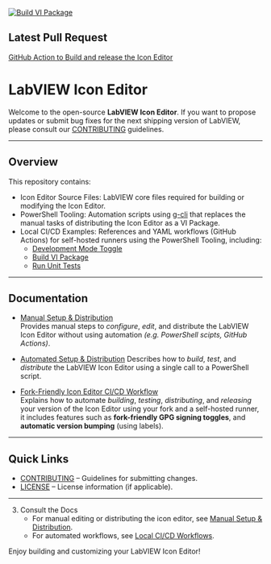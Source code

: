 [![Build VI Package](https://github.com/ni/labview-icon-editor/actions/workflows/build-vi-package.yml/badge.svg)](https://github.com/ni/labview-icon-editor/actions/workflows/build-vi-package.yml)

## Latest Pull Request 
[GitHub Action to Build and release the Icon Editor](https://github.com/ni/labview-icon-editor/pull/158)

# LabVIEW Icon Editor

Welcome to the open-source **LabVIEW Icon Editor**. If you want to propose updates or submit bug fixes for the next shipping version of LabVIEW, please consult our [CONTRIBUTING](CONTRIBUTING.md) guidelines.

---

## Overview

This repository contains:
- Icon Editor Source Files: LabVIEW core files required for building or modifying the Icon Editor.
- PowerShell Tooling: Automation scripts using [g-cli](https://github.com/G-CLI/G-CLI) that replaces the manual tasks of distributing the Icon Editor as a VI Package. 
- Local CI/CD Examples: References and YAML workflows (GitHub Actions) for self-hosted runners using the PowerShell Tooling, including:
  - [Development Mode Toggle](docs/actions/development-mode-toggle.md)
  - [Build VI Package](https://github.com/ni/labview-icon-editor/actions/workflows/build-vi-package.yml)
  - [Run Unit Tests](https://github.com/ni/labview-icon-editor/actions/workflows/run-unit-tests.yml)

---

## Documentation

- [Manual Setup & Distribution](./docs/manual-setup.md)  
  Provides manual steps to *configure*, *edit*, and distribute the LabVIEW Icon Editor without using automation *(e.g. PowerShell scipts, GitHub Actions)*.

- [Automated Setup & Distribution](./docs/automated-setup.md)
  Describes how to *build*, *test*, and *distribute* the LabVIEW Icon Editor using a single call to a PowerShell script.

- [Fork-Friendly Icon Editor CI/CD Workflow](./docs/ci-workflows.md)  
  Explains how to automate *building*, *testing*, *distributing*, and *releasing* your version of the Icon Editor using your fork and a self-hosted runner, it includes features such as **fork-friendly GPG signing toggles**, and **automatic version bumping** (using labels).

---

## Quick Links

- [CONTRIBUTING](CONTRIBUTING.md) – Guidelines for submitting changes.
- [LICENSE](LICENSE) – License information (if applicable).

---

3. Consult the Docs
   - For manual editing or distributing the icon editor, see [Manual Setup & Distribution](./docs/ManualSetup.md).
   - For automated workflows, see [Local CI/CD Workflows](./docs/ci-workflows.md).

Enjoy building and customizing your LabVIEW Icon Editor!
